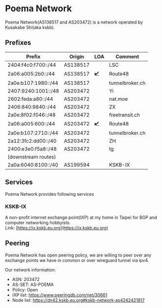 # Poema Network
Poema Network(AS138517 and AS203472) is a network operated by Kusakabe Shi(aka kskb).  

## Prefixes

| Prefix              |   Origin |                                           LOA | Comment                   |
|---------------------|----------|-----------------------------------------------|---------------------------|
| 2404:f4c0:f700::/44 | AS138517 |                                               | LSC                       |
| 2a06:a005:2b0::/44  | AS138517 | [✔️](files/LOA_ROUTE48_2a06-a005-2b0_44.pdf)   | Route48                   |
| 2a0e:b107:1980::/44 | AS138517 |                                               | tunnelbroker.ch           |
| 2407:9240:1001::/48 | AS203472 |                                               | Yi                        |
| 2602:feda:a80::/44  | AS203472 |                                               | nat.moe                   |
| 2406:840:9840::/44  | AS203472 |                                               | ZX                        |
| 2a0e:8f02:f046::/48 | AS203472 |                                               | freetransit.ch            |
| 2a06:a005:600::/44  | AS203472 | [✔️](files/LOA_ROUTE48_2a06-a005-600_44.pdf)   | Route48                   |
| 2a0e:b107:2710::/44 | AS203472 |                                               | tunnelbroker.ch           |
| 2a12:3fc2:dd00::/40 | AS203472 |                                               | ZH                        |
| 2400:e3e0:f5a8::/48 | AS203472 |                                               | tg                        |
| (downstream routes) |          |                                               |                           |
| 2a0a:6040:8100::/40 | AS199594 |                                               | KSKB-IX                   |


## Services
Poema Network provides following services

### KSKB-IX
A non-profit internet exchange point(IXP) at my home in Taipei for BGP and computer networking hobbyists.  
Link: [https://ix.kskb.eu.org](https://ix.kskb.eu.org)

## Peering
Poema Network has open peering policy, we are willing to peer over any exchange points we have in common or over wireguard tunnel via ipv4.

Our network information:

* ASN: 203472
* AS-SET: AS-POEMA
* Policy: Open
* IXP list: https://www.peeringdb.com/net/30661
* Node list: https://dn42.kskb.eu.org#kskb-network-as4242421817
